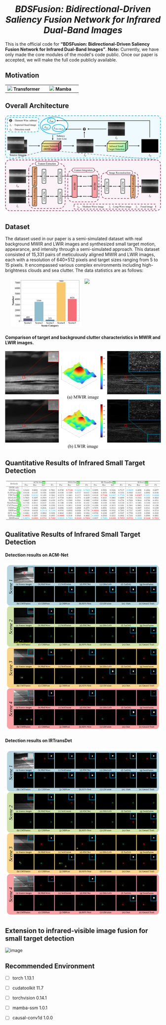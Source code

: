# *<center>BDSFusion: Bidirectional-Driven Saliency Fusion Network for Infrared Dual-Band Images</center>*
This is the official code for **“BDSFusion: Bidirectional-Driven Saliency Fusion Network for Infrared Dual-Band Images”**. **Note:** Currently, we have only made the core modules of the model's code public. Once our paper is accepted, we will make the full code publicly available.

## Motivation
<table>
  <tr>
    <td style="text-align: center; width: 50%;">
      <img src="https://github.com/kyrietop11/BDSFusion/blob/main/figures/Transformer.gif" style="width: 90%;" />
      <strong>Transformer</strong>
    </td>
    <td style="text-align: center; width: 50%;">
      <img src="https://github.com/kyrietop11/BDSFusion/blob/main/figures/Mamba.gif" style="width: 100%;" />
      <strong>Mamba</strong>
    </td>
  </tr>
</table>

## Overall Architecture

![image](https://github.com/kyrietop11/BDSFusion/blob/main/figures/Overall%20Architecture.png)

## Dataset
The dataset used in our paper is a semi-simulated dataset with real background  MWIR and LWIR images and synthesized small target motion, appearance, and intensity through a semi-simulated approach. This dataset consisted of 15,331 pairs of meticulously aligned MWIR and LWIR images, each with a resolution of 640×512 pixels and target sizes ranging from 5 to 15 pixels. It encompassed various complex environments including high-brightness clouds and sea clutter. The data statistics are as follows:
<div style="display: flex; justify-content: center;">
    <img src="https://github.com/kyrietop11/BDSFusion/blob/main/figures/Scene.png" style="width: 45%; margin: 5px;" />
    <img src="https://github.com/kyrietop11/BDSFusion/blob/main/figures/SCR.png" style="width: 45%; margin: 5px;" />
</div>

#### Comparison of target and background clutter characteristics in MWIR and LWIR images. 
![image](https://github.com/kyrietop11/BDSFusion/blob/main/figures/Fig1.png)


## Quantitative Results of Infrared Small Target Detection

![image](https://github.com/kyrietop11/BDSFusion/blob/main/figures/Quantitative%20results.png)

## Qualitative Results of Infrared Small Target Detection

#### Detection results on ACM-Net
![image](https://github.com/kyrietop11/BDSFusion/blob/main/figures/Detection%20results%20on%20ACM-Net.svg)


#### Detection results on IRTransDet
![image](https://github.com/kyrietop11/BDSFusion/blob/main/figures/Detection%20results%20on%20IRTransDet.svg)


## Extension to infrared-visible image fusion for small target detection
![image](https://github.com/kyrietop11/BDSFusion/blob/main/figures/Fig_vis_inf_qualitative.png)

## Recommended Environment
 - [ ] torch  1.13.1
 - [ ] cudatoolkit 11.7
 - [ ] torchvision 0.14.1
 - [ ] mamba-ssm 1.0.1
 - [ ] causal-conv1d 1.0.0


